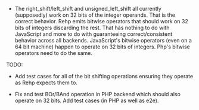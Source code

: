 
- The right_shift/left_shift and unsigned_left_shift all currently (supposedly)
  work on 32 bits of the integer operands. That is the correct behavior. Rehp
  emits bitwise operators that should work on 32 bits of integers discarding
  the rest. That has nothing to do with JavaScript and more to do with
  guaranteeing correct/consistent behavior across all backends.  JavaScript's
  bitwise operators (even on a 64 bit machine) happen to operate on 32 bits of
  integers. Php's bitwise operators need to do the same.
  
TODO:

- Add test cases for all of the bit shifting operations ensuring they operate
  as Rehp expects them to.

- Fix and test BOr/BAnd operation in PHP backend which should also operate on
  32 bits. Add test cases (in PHP as well as e2e).
